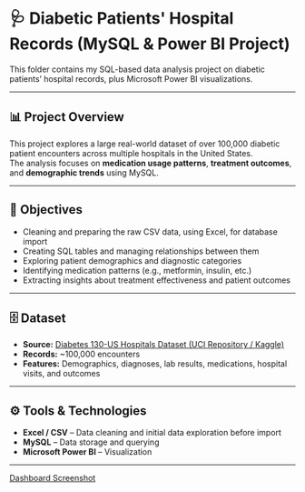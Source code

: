 # 🩺 Diabetic Patients' Hospital Records (MySQL & Power BI Project)

This folder contains my SQL-based data analysis project on diabetic patients’ hospital records, plus Microsoft Power BI visualizations.

---

## 📊 Project Overview
This project explores a large real-world dataset of over 100,000 diabetic patient encounters across multiple hospitals in the United States.  
The analysis focuses on **medication usage patterns**, **treatment outcomes**, and **demographic trends** using MySQL.

---

## 🎯 Objectives
- Cleaning and preparing the raw CSV data, using Excel, for database import  
- Creating SQL tables and managing relationships between them  
- Exploring patient demographics and diagnostic categories  
- Identifying medication patterns (e.g., metformin, insulin, etc.)  
- Extracting insights about treatment effectiveness and patient outcomes  

---

## 🗄️ Dataset
- **Source:** [Diabetes 130-US Hospitals Dataset (UCI Repository / Kaggle)](https://www.kaggle.com/datasets/brandao/diabetes)
- **Records:** ~100,000 encounters  
- **Features:** Demographics, diagnoses, lab results, medications, hospital visits, and outcomes  

---

## ⚙️ Tools & Technologies
- **Excel / CSV** – Data cleaning and initial data exploration before import 
- **MySQL** – Data storage and querying  
- **Microsoft Power BI** – Visualization  
 

---

[Dashboard Screenshot](iProject1-Diabetes/PowerBI-dashboard.jpg)


